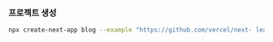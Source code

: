 ### 프로젝트 생성
```bash
npx create-next-app blog --example "https://github.com/vercel/next- learn/tree/master/basics/learn-starter"
```